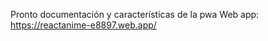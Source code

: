 Pronto documentación y características de la pwa
Web app: <a href='https://reactanime-e8897.web.app/'>https://reactanime-e8897.web.app/</a>